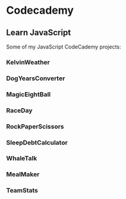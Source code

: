 # Codecademy

## Learn JavaScript

Some of my JavaScript CodeCademy projects:

### KelvinWeather

### DogYearsConverter

### MagicEightBall

### RaceDay

### RockPaperScissors

### SleepDebtCalculator

### WhaleTalk

### MealMaker

### TeamStats